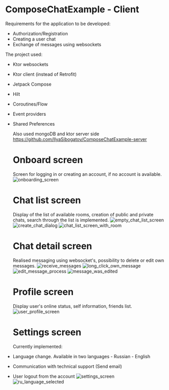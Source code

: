 # ComposeChatExample - Client

Requirements for the application to be developed:
- Authorization/Registration
- Creating a user chat
- Exchange of messages using websockets

The project used:
- Ktor websockets
- Ktor client (instead of Retrofit)
- Jetpack Compose
- Hilt
- Coroutines/Flow
- Event providers
- Shared Preferences

  Also used mongoDB and ktor server side
  https://github.com/IlyaSibogatov/ComposeChatExample-server

  # Onboard screen
  Screen for logging in or creating an account, if no account is available.
  ![onboarding_screen](https://github.com/IlyaSibogatov/ComposeChatExample-client/assets/95710591/010ace1c-46e0-46a8-b4c1-4c7c260fd774)

  # Chat list screen
  Display of the list of available rooms, creation of public and private chats, search through the list is implemented.
  ![empty_chat_list_screen](https://github.com/IlyaSibogatov/ComposeChatExample-client/assets/95710591/a324496e-3b09-4453-ba2f-149aef40eb99)
  ![create_chat_dialog](https://github.com/IlyaSibogatov/ComposeChatExample-client/assets/95710591/d9363a0c-ed13-4171-8e33-90fffaaef6bc)
  ![chat_list_screen_with_room](https://github.com/IlyaSibogatov/ComposeChatExample-client/assets/95710591/bc98f421-e731-4855-addd-d5b3c4df739a)

  # Chat detail screen
  Realised messaging using websocket's, possibility to delete or edit own messages.
  ![receive_messages](https://github.com/IlyaSibogatov/ComposeChatExample-client/assets/95710591/6add33af-cbfa-44aa-b76e-847090bc0f57)
  ![long_click_own_message](https://github.com/IlyaSibogatov/ComposeChatExample-client/assets/95710591/36a43552-ff18-4870-a0f2-84b570d13de0)
  ![edit_message_process](https://github.com/IlyaSibogatov/ComposeChatExample-client/assets/95710591/09c5ac9e-d028-4126-80b5-943001c0171a)
  ![message_was_edited](https://github.com/IlyaSibogatov/ComposeChatExample-client/assets/95710591/f8cd7954-852e-47b3-a4c3-9ab08b09b6ed)

  # Profile screen
  Display user's online status, self information, friends list.
  ![user_profile_screen](https://github.com/IlyaSibogatov/ComposeChatExample-client/assets/95710591/b9b9e2f8-4191-429a-bdee-7245b448157b)

  # Settings screen
  Currently implemented:
- Language change. Available in two languages - Russian - English
- Communication with technical support (Send email)
- User logout from the account
  ![settings_screen](https://github.com/IlyaSibogatov/ComposeChatExample-client/assets/95710591/722c935b-7d13-4e10-a745-4c21ed0284b7)
  ![ru_language_selected](https://github.com/IlyaSibogatov/ComposeChatExample-client/assets/95710591/eba5b0f6-18b5-4317-bb66-4e2c00051be8)
